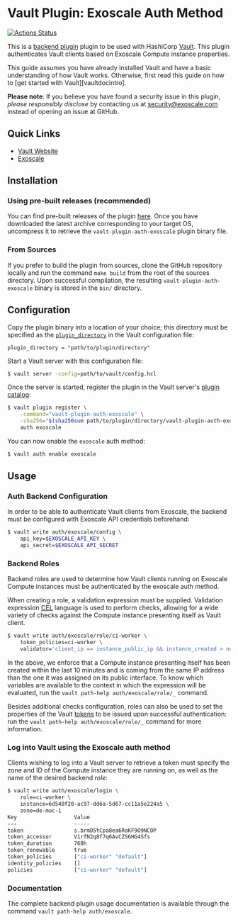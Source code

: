 # Vault Plugin: Exoscale Auth Method

[![Actions Status](https://github.com/exoscale/vault-plugin-auth-exoscale/workflows/CI/badge.svg?branch=master)](https://github.com/exoscale/vault-plugin-auth-exoscale/actions?query=workflow%3ACI+branch%3Amaster)

This is a [backend plugin][vault-doc-plugins] plugin to be used with HashiCorp [Vault](https://www.vaultproject.io/). This plugin authenticates Vault clients based on Exoscale Compute instance properties.

This guide assumes you have already installed Vault and have a basic understanding of how Vault works. Otherwise, first read this guide on how to [get started with Vault][vaultdocintro].

**Please note**: If you believe you have found a security issue in this plugin, _please responsibly disclose_ by contacting us at [security@exoscale.com](mailto:security@exoscale.com) instead of opening an issue at GitHub.


## Quick Links

- [Vault Website](https://www.vaultproject.io)
- [Exoscale](https://www.exoscale.com/)


## Installation

### Using pre-built releases (recommended)

You can find pre-built releases of the plugin [here][gh-releases]. Once you have downloaded the latest archive corresponding to your target OS, uncompress it to retrieve the `vault-plugin-auth-exoscale` plugin binary file.


### From Sources

If you prefer to build the plugin from sources, clone the GitHub repository locally and run the command `make build` from the root of the sources directory. Upon successful compilation, the resulting `vault-plugin-auth-exoscale` binary is stored in the `bin/` directory.


## Configuration

Copy the plugin binary into a location of your choice; this directory must be specified as the [`plugin_directory`][vault-doc-plugin-dir] in the Vault configuration file:

```hcl
plugin_directory = "path/to/plugin/directory"
```

Start a Vault server with this configuration file:

```sh
$ vault server -config=path/to/vault/config.hcl
```

Once the server is started, register the plugin in the Vault server's [plugin catalog][vault-doc-plugin-catalog]:

```sh
$ vault plugin register \
    -command="vault-plugin-auth-exoscale" \
    -sha256="$(sha256sum path/to/plugin/directory/vault-plugin-auth-exoscale | cut -d " " -f 1)" \
    auth exoscale
```

You can now enable the `exoscale` auth method:

```sh
$ vault auth enable exoscale
```


## Usage

### Auth Backend Configuration

In order to be able to authenticate Vault clients from Exoscale, the backend must be configured with Exoscale API credentials beforehand:

```sh
$ vault write auth/exoscale/config \
    api_key=$EXOSCALE_API_KEY \
    api_secret=$EXOSCALE_API_SECRET
```


### Backend Roles

Backend roles are used to determine how Vault clients running on Exoscale Compute instances must be authenticated by the exoscale auth method.

When creating a role, a validation expression must be supplied. Validation expression [CEL][cel] language is used to perform checks, allowing for a wide variety of checks against the Compute instance presenting itself as Vault client.


```sh
$ vault write auth/exoscale/role/ci-worker \
    token_policies=ci-worker \
    validator='client_ip == instance_public_ip && instance_created > now - duration("10m")'
```

In the above, we enforce that a Compute instance presenting itself has been created within the last 10 minutes and is coming from the same IP address than the one it was assigned on its public interface. To know which variables are available to the context in which the expression will be evaluated, run the `vault path-help auth/exoscale/role/_` command.

Besides additional checks configuration, roles can also be used to set the properties of the Vault [tokens][vault-doc-tokens] to be issued upon successful authentication: run the `vault path-help auth/exoscale/role/_` command for more information.


### Log into Vault using the Exoscale auth method

Clients wishing to log into a Vault server to retrieve a token must specify the zone and ID of the Compute instance they are running on, as well as the name of the desired backend *role*:

```sh
$ vault write auth/exoscale/login \
    role=ci-worker \
    instance=6d540f20-ac97-dd6a-5d67-cc11a5e224a5 \
    zone=de-muc-1
Key                  Value
---                  -----
token                s.brmD5tCpa8ea6RoKF9O9NCOP
token_accessor       V1rfN2q8f7q6AvCZS6HG4Sfs
token_duration       768h
token_renewable      true
token_policies       ["ci-worker" "default"]
identity_policies    []
policies             ["ci-worker" "default"]
```


### Documentation

The complete backend plugin usage documentation is available through the command `vault path-help auth/exoscale`.


[cel]: https://opensource.google/projects/cel
[exo-doc-instance-pools]: https://community.exoscale.com/documentation/compute/instance-pools/
[gh-releases]: https://github.com/exoscale/vault-plugin-auth-exoscale/releases
[vault-doc-intro]: https://www.vaultproject.io/intro/getting-started/install.html
[vault-doc-plugin-catalog]: https://www.vaultproject.io/docs/internals/plugins.html#plugin-catalog
[vault-doc-plugin-dir]: https://www.vaultproject.io/docs/configuration/index.html#plugin_directory
[vault-doc-plugins]: https://www.vaultproject.io/docs/internals/plugins.html
[vault-doc-tokens]: https://www.vaultproject.io/docs/concepts/tokens
